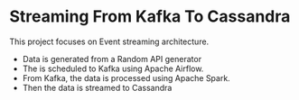 # Streaming From Kafka To Cassandra
This project focuses on Event streaming architecture.

* Data is generated from a Random API generator
* The is scheduled to Kafka using Apache Airflow.
* From Kafka, the data is processed using Apache Spark.
* Then the data is streamed to Cassandra
  
